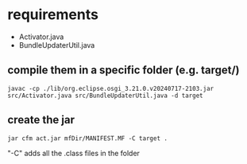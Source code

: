 # requirements
- Activator.java
- BundleUpdaterUtil.java


## compile them in a specific folder (e.g. target/)
```
javac -cp ./lib/org.eclipse.osgi_3.21.0.v20240717-2103.jar src/Activator.java src/BundleUpdaterUtil.java -d target

```
## create the jar
`jar cfm act.jar mfDir/MANIFEST.MF -C target .`

"-C" adds all the .class files in the folder

